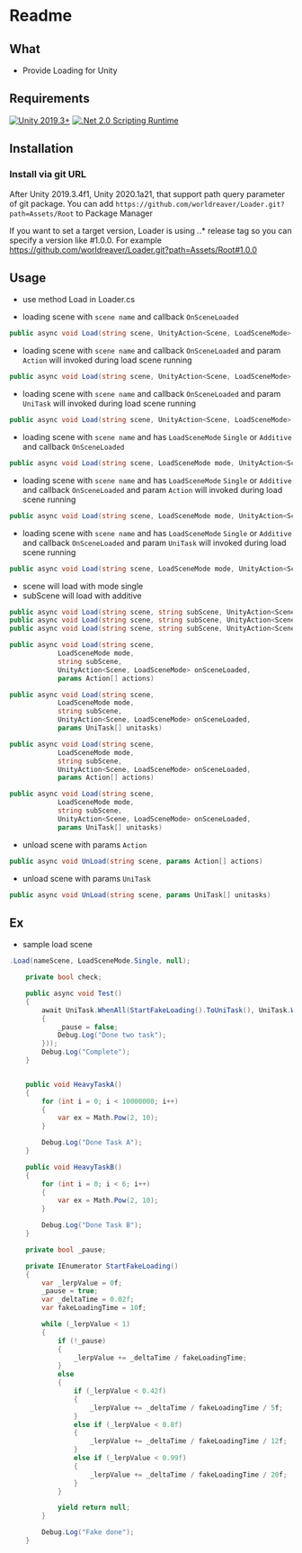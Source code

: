 # Readme

## What

- Provide Loading for Unity

## Requirements
[![Unity 2019.3+](https://img.shields.io/badge/unity-2019.3+-brightgreen.svg?style=flat&logo=unity&cacheSeconds=2592000)](https://unity3d.com/get-unity/download/archive)
[![.Net 2.0 Scripting Runtime](https://img.shields.io/badge/.NET-2.0-blueviolet.svg?style=flat&cacheSeconds=2592000)](https://docs.unity3d.com/2019.1/Documentation/Manual/ScriptingRuntimeUpgrade.html)

## Installation

### Install via git URL

After Unity 2019.3.4f1, Unity 2020.1a21, that support path query parameter of git package. You can add `https://github.com/worldreaver/Loader.git?path=Assets/Root` to Package Manager

If you want to set a target version, Loader is using *.*.* release tag so you can specify a version like #1.0.0. For example https://github.com/worldreaver/Loader.git?path=Assets/Root#1.0.0

## Usage

- use method Load in Loader.cs

- loading scene with `scene name` and callback `OnSceneLoaded`
```csharp
public async void Load(string scene, UnityAction<Scene, LoadSceneMode> onSceneLoaded)
```

- loading scene with `scene name` and callback `OnSceneLoaded` and param `Action` will invoked during load scene running
```csharp
public async void Load(string scene, UnityAction<Scene, LoadSceneMode> onSceneLoaded, params Action[] actions)
```

- loading scene with `scene name` and callback `OnSceneLoaded` and param `UniTask` will invoked during load scene running
```csharp
public async void Load(string scene, UnityAction<Scene, LoadSceneMode> onSceneLoaded, params UniTask[] unitasks)
```

- loading scene with `scene name` and has `LoadSceneMode` `Single` or `Additive` and callback `OnSceneLoaded`
```csharp
public async void Load(string scene, LoadSceneMode mode, UnityAction<Scene, LoadSceneMode> onSceneLoaded)
```

- loading scene with `scene name` and has `LoadSceneMode` `Single` or `Additive` and callback `OnSceneLoaded` and param `Action` will invoked during load scene running
```csharp
public async void Load(string scene, LoadSceneMode mode, UnityAction<Scene, LoadSceneMode> onSceneLoaded, params Action[] actions)
```

- loading scene with `scene name` and has `LoadSceneMode` `Single` or `Additive` and callback `OnSceneLoaded` and param `UniTask` will invoked during load scene running
```csharp
public async void Load(string scene, LoadSceneMode mode, UnityAction<Scene, LoadSceneMode> onSceneLoaded, params UniTask[] unitasks)
```

- scene will load with mode single
- subScene will load with additive
```csharp
public async void Load(string scene, string subScene, UnityAction<Scene, LoadSceneMode> onSceneLoaded)
public async void Load(string scene, string subScene, UnityAction<Scene, LoadSceneMode> onSceneLoaded, params Action[] actions)
public async void Load(string scene, string subScene, UnityAction<Scene, LoadSceneMode> onSceneLoaded, params UniTask[] unitasks)

public async void Load(string scene,
            LoadSceneMode mode,
            string subScene,
            UnityAction<Scene, LoadSceneMode> onSceneLoaded,
            params Action[] actions)

public async void Load(string scene,
            LoadSceneMode mode,
            string subScene,
            UnityAction<Scene, LoadSceneMode> onSceneLoaded,
            params UniTask[] unitasks)

public async void Load(string scene,
            LoadSceneMode mode,
            string subScene,
            UnityAction<Scene, LoadSceneMode> onSceneLoaded,
            params Action[] actions)

public async void Load(string scene,
            LoadSceneMode mode,
            string subScene,
            UnityAction<Scene, LoadSceneMode> onSceneLoaded,
            params UniTask[] unitasks)
```

- unload scene with params `Action`
```csharp
public async void UnLoad(string scene, params Action[] actions)
```

- unload scene with params `UniTask`
```csharp
public async void UnLoad(string scene, params UniTask[] unitasks)
```


## Ex

- sample load scene
```csharp
.Load(nameScene, LoadSceneMode.Single, null);
```

```csharp
    private bool check;

    public async void Test()
    {
        await UniTask.WhenAll(StartFakeLoading().ToUniTask(), UniTask.WhenAll(UniTask.Run(HeavyTaskA), UniTask.Run(HeavyTaskB)).ContinueWith(() =>
        {
            _pause = false;
            Debug.Log("Done two task");
        }));
        Debug.Log("Complete");
    }


    public void HeavyTaskA()
    {
        for (int i = 0; i < 10000000; i++)
        {
            var ex = Math.Pow(2, 10);
        }

        Debug.Log("Done Task A");
    }

    public void HeavyTaskB()
    {
        for (int i = 0; i < 6; i++)
        {
            var ex = Math.Pow(2, 10);
        }

        Debug.Log("Done Task B");
    }

    private bool _pause;

    private IEnumerator StartFakeLoading()
    {
        var _lerpValue = 0f;
        _pause = true;
        var _deltaTime = 0.02f;
        var fakeLoadingTime = 10f;

        while (_lerpValue < 1)
        {
            if (!_pause)
            {
                _lerpValue += _deltaTime / fakeLoadingTime;
            }
            else
            {
                if (_lerpValue < 0.42f)
                {
                    _lerpValue += _deltaTime / fakeLoadingTime / 5f;
                }
                else if (_lerpValue < 0.8f)
                {
                    _lerpValue += _deltaTime / fakeLoadingTime / 12f;
                }
                else if (_lerpValue < 0.99f)
                {
                    _lerpValue += _deltaTime / fakeLoadingTime / 20f;
                }
            }

            yield return null;
        }

        Debug.Log("Fake done");
    }
```

